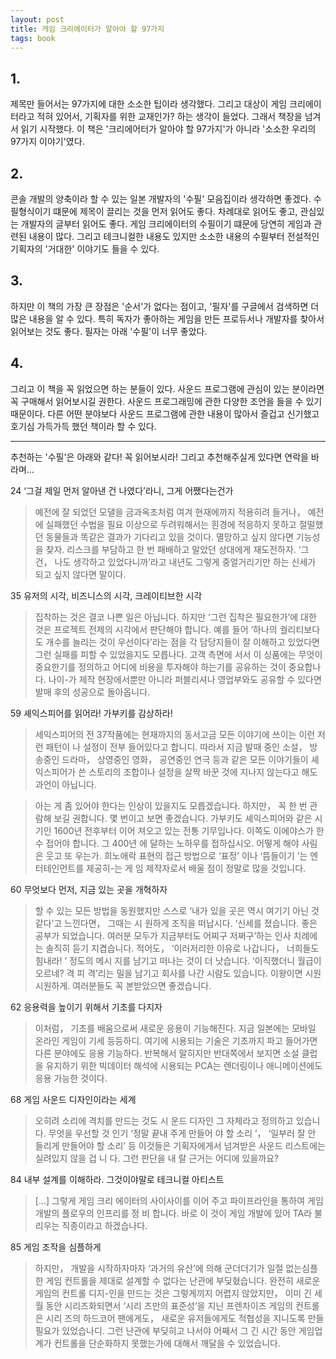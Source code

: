 ```yaml
---
layout: post
title: 게임 크리에이터가 알아야 할 97가지
tags: book
---
```


## 1. 
제목만 들어서는 97가지에 대한 소소한 팁이라 생각했다. 그리고 대상이 게임 크리에이터라고 적혀 있어서, 기획자를 위한 교재인가? 하는 생각이 들었다. 그래서 책장을 넘겨서 읽기 시작했다. 이 책은 '크리에어터가 알아야 할 97가지'가 아니라 '소소한 우리의 97가지 이야기'였다.

## 2. 
콘솔 개발의 양축이라 할 수 있는 일본 개발자의 '수필' 모음집이라 생각하면 좋겠다. 수필형식이기 떄문에 제목이 끌리는 것을 먼저 읽어도 좋다. 차례대로 읽어도 좋고, 관심있는 개발자의 글부터 읽어도 좋다. 게임 크리에이터의 수필이기 떄문에 당연히 게임과 관련된 내용이 많다. 그리고 테크니컬한 내용도 있지만 소소한 내용의 수필부터 전설적인 기획자의 '거대한' 이야기도 들을 수 있다. 

## 3. 
하지만 이 책의 가장 큰 장점은 '순서'가 없다는 점이고, '필자'를 구글에서 검색하면 더 많은 내용을 알 수 있다. 특히 독자가 좋아하는 게임을 만든 프로듀서나 개발자를 찾아서 읽어보는 것도 좋다. 필자는 아래 '수필'이 너무 좋았다.

## 4. 
그리고 이 책을 꼭 읽었으면 하는 분들이 있다. 사운드 프로그램에 관심이 있는 분이라면 꼭 구매해서 읽어보시길 권한다. 사운드 프로그래밍에 관한 다양한 조언을 들을 수 있기 때문이다. 다른 어떤 분야보다 사운드 프로그램에 관한 내용이 많아서 즐겁고 신기했고 호기심 가득가득 했던 책이라 할 수 있다.


- - -

추천하는 '수필'은 아래와 같다! 꼭 읽어보시라! 그리고 추천해주실게 있다면 연락을 바라며...

24 ‘그걸 제일 먼저 알아낸 건 나였다’라니, 그게 어쨌다는건가 
> 예전에 잘 되었던 모댈을 금과옥조처럼 여겨 현재에까지 적용히려 들거나， 예전에 실패했던 수법을 필요 이상으로 두려워해서는 흰경에 적응하지 못하고 절떨했던 동물들과 똑같은 결과가 기다리고 있을 것이다. 멸망하고 싶지 않다면 기능성을 찾자. 리스크를 부담하고 한 번 패배하고 말았던 상대에게 재도전하자. ‘그건， 나도 생각하고 있었다니까’라고 내년도 그렇게 중얼거리기만 하는 신세가 되고 싶지 않다면 말이다.

35 유저의 시각, 비즈니스의 시각, 크레이티브한 시각 
> 집착하는 것은 결코 나쁜 일은 아닙니다. 하지만 ‘그런 집착은 필요한가’에 대한 것은 프로젝트 전제의 시각에서 판단해야 합니다. 예를 들어 ‘하나의 궐리티보다도 개수를 늘리는 것이 우선이다’라는 점을 각 담당지들이 잘 이해하고 있었다면 그런 실패를 피할 수 있었을지도 모릅나다. 고객 측면에 서서 이 싱품에는 무엇이 중요한기를 정의하고 어디에 비용을 투자해야 하는기를 공유하는 것이 중요합나다. 나이-가 제작 현장에서뿐만 아니라 퍼블리셔나 영업부와도 공유할 수 있다면 발매 후의 성공으로 돌아옵니다.

59 셰익스피어를 읽어라! 가부키를 감상하라! 
> 세익스피어의 전 37작품에는 현재까지의 동서고금 모든 이야기에 쓰이는 이런 저런 패턴이 나 설정이 전부 들어있다고 합니디. 따라서 지금 발때 중인 소설， 방송중인 드라마， 상영중인 영화， 공연중인 연극 등과 같은 모든 이야기들이 셰익스피어가 쓴 스토리의 조합이나 설정을 살짝 바꾼 것에 지나지 않는다고 해도 과언이 아닙니다.

> 아는 게 좀 있어야 한다는 인상이 있을지도 모릅겠습니다. 하지만， 꼭 한 번 관람해 보길 권합니다. 몇 번이고 보면 좋겠습니다. 가부키도 셰익스피어와 같은 시기인 1600년 전후부터 이어 져오고 있는 전통 기무입나다. 이쪽도 이에야스가 한 수 접어야 합니다. 그 400년 에 달하는 노하우를 접하십시오. 어떻게 해야 사림은 웃고 또 우는가. 희노애락 표현의 접근 방법으로 ‘표정’ 이나 ‘뜸들이기 ’는 엔터테인먼트를 제공히-는 게 임 제작자로서 배울 점이 정말로 많을 것입니다.


60 무엇보다 먼저, 지금 있는 곳을 개혁하자 
> 할 수 있는 모든 방법을 동원했지만 스스로 ‘내가 있을 곳은 역시 여기기 아닌 것 같다’고 느낀다면， 그때는 시 원하게 조직을 떠납시다. ‘신세를 졌습니다. 좋은 공부가 되었습니다. 여러분 모두가 지금부터도 어찌구 저쩌구’하는 인사 치례에는 솔직히 듣기 지겹습니다. 적어도， ‘이러저리한 이유로 나갑니다， 너희들도 힘내라! ’ 정도의 메시 지를 남기고 떠나는 것이 더 낫습니다. ‘이직했더니 월급이 오르네? 격 피 격’리는 밀을 남기고 회사를 나간 시람도 있습니다. 이왕이면 시원시원하게. 여러분들도 꼭 본받았으면 좋겠습니다.

62 응용력을 높이기 위해서 기초를 다지자 
> 이처럼， 기초를 배움으로써 새로운 응용이 기능해진다. 지금 일본에는 모바일 온라인 게임이 기세 등등하디. 여기에 시용되는 기술은 기초까지 파고 들어가면 다른 분야에도 응용 기능하다. 반복해서 말히지만 반대쪽에서 보지면 소설 클럽을 유지하기 위한 빅데이터 해석에 시용되는 PCA는 렌더링이나 애니메이션에도 응용 가능한 것이다.

68 게임 사운드 디자인이라는 세계
> 오히려 소리에 격치를 만드는 것도 시 운드 디자인 그 자체라고 정의하고 있습니다. 무엇을 우선할 것 인기 ‘정말 끝내 주게 만들어 야 할 소리 ’， ‘일부러 잘 안 들리게 만들어야 할 소리’ 등 이것들은 기획자에게서 넘겨받은 사운드 리스트에는 실려있지 않을 겁 니 다. 그런 판단을 내 랄 근거는 어디에 있을까요?

84 내부 설계를 이해하라. 그것이야말로 테크니컬 아티스트
> [...] 그렇게 게임 크리 에이터의 사이사이를 이어 주고 파이프라인을 통하여 게임 개발의 플로우의 인프리를 정 비 합니다. 바로 이 것이 게임 개발에 있어 TA라 불리우는 직종이라고 하겠습나다.

85 게임 조작을 심플하게
> 하지만， 개발을 시작하자마자 ‘과거의 유산’에 의해 군더더기가 일절 없는심플한 게임 컨트롤을 제대로 설계할 수 없다는 난관에 부딪혔습니다. 완전히 새로운 게임의 컨트롤 디지-인을 만드는 것은 그렇게끼지 어렵지 않았지만， 이미 긴 세월 동안 시리즈화되면서 ‘시리 즈만의 표준성’을 지닌 프렌차이즈 게임의 컨트롤은 시리 즈의 하드코어 팬에게도， 새로운 유저들에게도 적협성을 지니도록 만들 필요가 있었습나디. 그런 난관에 부딪히고 나서야 어째서 그 긴 시간 동안 게임업계가 컨트롤을 단순화하지 못했는가에 대해서 깨달을 수 있었습니다.
